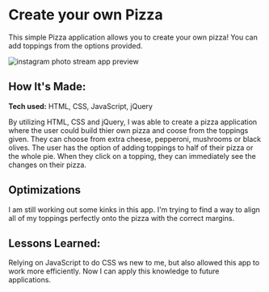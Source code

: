 # Create your own Pizza
This simple Pizza application allows you to create your own pizza! You can add toppings from the options provided.

![instagram photo stream app preview](https://github.com/lpercivalDEV/instagram-api/blob/master/insta-api-preview.png)


## How It's Made:

**Tech used:** HTML, CSS, JavaScript, jQuery

By utilizing HTML, CSS and jQuery, I was able to create a pizza application where the user could build thier own pizza and coose from the toppings given. They can choose from extra cheese, pepperoni, mushrooms or black olives. The user has the option of adding toppings to half of their pizza or the whole pie. When they click on a topping, they can immediately see the changes on their pizza.

## Optimizations

I am still working out some kinks in this app. I'm trying to find a way to align all of my toppings perfectly onto the pizza with the correct margins.

## Lessons Learned:

Relying on JavaScript to do CSS ws new to me, but also allowed this app to work more efficiently. Now I can apply this knowledge to future applications.
